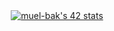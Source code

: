 <div align="center">
<a href="https://github.com/oakoudad/badge42"><img src="https://badge.mediaplus.ma/greenbinary/muel-bak" alt="muel-bak's 42 stats" /></a>
